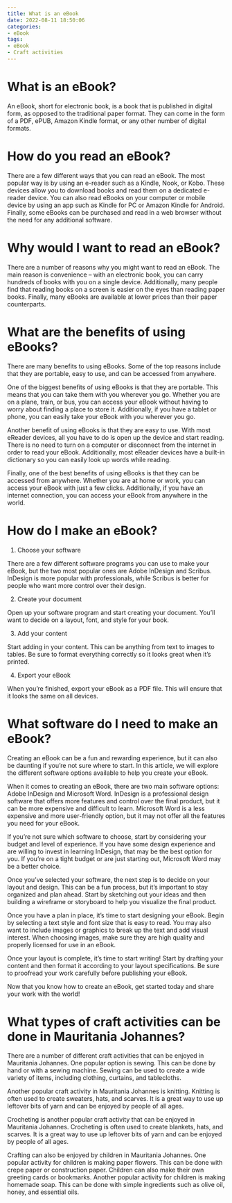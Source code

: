 ```yaml
---
title: What is an eBook
date: 2022-08-11 18:50:06
categories:
- eBook
tags:
- eBook
- Craft activities
---
```



#  What is an eBook?

An eBook, short for electronic book, is a book that is published in digital form, as opposed to the traditional paper format. They can come in the form of a PDF, ePUB, Amazon Kindle format, or any other number of digital formats.

# How do you read an eBook?

There are a few different ways that you can read an eBook. The most popular way is by using an e-reader such as a Kindle, Nook, or Kobo. These devices allow you to download books and read them on a dedicated e-reader device. You can also read eBooks on your computer or mobile device by using an app such as Kindle for PC or Amazon Kindle for Android. Finally, some eBooks can be purchased and read in a web browser without the need for any additional software.

# Why would I want to read an eBook?

There are a number of reasons why you might want to read an eBook. The main reason is convenience – with an electronic book, you can carry hundreds of books with you on a single device. Additionally, many people find that reading books on a screen is easier on the eyes than reading paper books. Finally, many eBooks are available at lower prices than their paper counterparts.

#  What are the benefits of using eBooks?

There are many benefits to using eBooks. Some of the top reasons include that they are portable, easy to use, and can be accessed from anywhere.

One of the biggest benefits of using eBooks is that they are portable. This means that you can take them with you wherever you go. Whether you are on a plane, train, or bus, you can access your eBook without having to worry about finding a place to store it. Additionally, if you have a tablet or phone, you can easily take your eBook with you wherever you go.

Another benefit of using eBooks is that they are easy to use. With most eReader devices, all you have to do is open up the device and start reading. There is no need to turn on a computer or disconnect from the internet in order to read your eBook. Additionally, most eReader devices have a built-in dictionary so you can easily look up words while reading.

Finally, one of the best benefits of using eBooks is that they can be accessed from anywhere. Whether you are at home or work, you can access your eBook with just a few clicks. Additionally, if you have an internet connection, you can access your eBook from anywhere in the world.

#  How do I make an eBook?

1. Choose your software

There are a few different software programs you can use to make your eBook, but the two most popular ones are Adobe InDesign and Scribus. InDesign is more popular with professionals, while Scribus is better for people who want more control over their design.

2. Create your document

Open up your software program and start creating your document. You’ll want to decide on a layout, font, and style for your book.

3. Add your content

Start adding in your content. This can be anything from text to images to tables. Be sure to format everything correctly so it looks great when it’s printed.

4. Export your eBook

When you’re finished, export your eBook as a PDF file. This will ensure that it looks the same on all devices.

#  What software do I need to make an eBook?

Creating an eBook can be a fun and rewarding experience, but it can also be daunting if you’re not sure where to start. In this article, we will explore the different software options available to help you create your eBook.

When it comes to creating an eBook, there are two main software options: Adobe InDesign and Microsoft Word. InDesign is a professional design software that offers more features and control over the final product, but it can be more expensive and difficult to learn. Microsoft Word is a less expensive and more user-friendly option, but it may not offer all the features you need for your eBook.

If you’re not sure which software to choose, start by considering your budget and level of experience. If you have some design experience and are willing to invest in learning InDesign, that may be the best option for you. If you’re on a tight budget or are just starting out, Microsoft Word may be a better choice.

Once you’ve selected your software, the next step is to decide on your layout and design. This can be a fun process, but it’s important to stay organized and plan ahead. Start by sketching out your ideas and then building a wireframe or storyboard to help you visualize the final product.

Once you have a plan in place, it’s time to start designing your eBook. Begin by selecting a text style and font size that is easy to read. You may also want to include images or graphics to break up the text and add visual interest. When choosing images, make sure they are high quality and properly licensed for use in an eBook.

Once your layout is complete, it’s time to start writing! Start by drafting your content and then format it according to your layout specifications. Be sure to proofread your work carefully before publishing your eBook.

Now that you know how to create an eBook, get started today and share your work with the world!

#  What types of craft activities can be done in Mauritania Johannes?

There are a number of different craft activities that can be enjoyed in Mauritania Johannes. One popular option is sewing. This can be done by hand or with a sewing machine. Sewing can be used to create a wide variety of items, including clothing, curtains, and tablecloths.

Another popular craft activity in Mauritania Johannes is knitting. Knitting is often used to create sweaters, hats, and scarves. It is a great way to use up leftover bits of yarn and can be enjoyed by people of all ages.

Crocheting is another popular craft activity that can be enjoyed in Mauritania Johannes. Crocheting is often used to create blankets, hats, and scarves. It is a great way to use up leftover bits of yarn and can be enjoyed by people of all ages.

Crafting can also be enjoyed by children in Mauritania Johannes. One popular activity for children is making paper flowers. This can be done with crepe paper or construction paper. Children can also make their own greeting cards or bookmarks. Another popular activity for children is making homemade soap. This can be done with simple ingredients such as olive oil, honey, and essential oils.